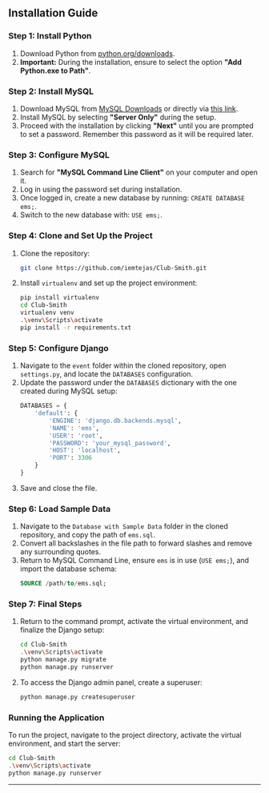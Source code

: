

## Installation Guide

### Step 1: Install Python
1. Download Python from [python.org/downloads](https://www.python.org/downloads/).
2. **Important:** During the installation, ensure to select the option **"Add Python.exe to Path"**.

### Step 2: Install MySQL
1. Download MySQL from [MySQL Downloads](https://dev.mysql.com/downloads/installer/) or directly via [this link](https://dev.mysql.com/downloads/file/?id=528489).
2. Install MySQL by selecting **"Server Only"** during the setup.
3. Proceed with the installation by clicking **"Next"** until you are prompted to set a password. Remember this password as it will be required later.

### Step 3: Configure MySQL
1. Search for **"MySQL Command Line Client"** on your computer and open it.
2. Log in using the password set during installation.
3. Once logged in, create a new database by running: `CREATE DATABASE ems;`.
4. Switch to the new database with: `USE ems;`.

### Step 4: Clone and Set Up the Project
1. Clone the repository:
   ```bash
   git clone https://github.com/iemtejas/Club-Smith.git
   ```
2. Install `virtualenv` and set up the project environment:
   ```bash
   pip install virtualenv
   cd Club-Smith
   virtualenv venv
   .\venv\Scripts\activate
   pip install -r requirements.txt
   ```

### Step 5: Configure Django
1. Navigate to the `event` folder within the cloned repository, open `settings.py`, and locate the `DATABASES` configuration.
2. Update the password under the `DATABASES` dictionary with the one created during MySQL setup:
   ```python
   DATABASES = {
       'default': {
           'ENGINE': 'django.db.backends.mysql',
           'NAME': 'ems',
           'USER': 'root',
           'PASSWORD': 'your_mysql_password',
           'HOST': 'localhost',
           'PORT': 3306
       }
   }
   ```
3. Save and close the file.

### Step 6: Load Sample Data
1. Navigate to the `Database with Sample Data` folder in the cloned repository, and copy the path of `ems.sql`.
2. Convert all backslashes in the file path to forward slashes and remove any surrounding quotes.
3. Return to MySQL Command Line, ensure `ems` is in use (`USE ems;`), and import the database schema:
   ```sql
   SOURCE /path/to/ems.sql;
   ```

### Step 7: Final Steps
1. Return to the command prompt, activate the virtual environment, and finalize the Django setup:
   ```bash
   cd Club-Smith
   .\venv\Scripts\activate
   python manage.py migrate
   python manage.py runserver
   ```
2. To access the Django admin panel, create a superuser:
   ```bash
   python manage.py createsuperuser
   ```

### Running the Application
To run the project, navigate to the project directory, activate the virtual environment, and start the server:
```bash
cd Club-Smith
.\venv\Scripts\activate
python manage.py runserver
```

---

